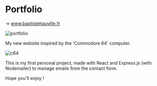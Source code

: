 # Portfolio

-> www.baptistehauville.fr

![portfolio](https://user-images.githubusercontent.com/79444413/147965726-d500606b-07f1-4947-97a6-f19b560846bf.gif)

My new website inspired by the 'Commodore 64' computer. 

![c64](https://user-images.githubusercontent.com/79444413/147966641-e2aff554-cbeb-4399-a0ca-2fa1d917bb8e.png)

This is my first personal project, made with React and Express.js (with Nodemailer) to manage emails from the contact form.

Hope you'll enjoy !

